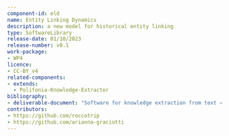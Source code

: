 ```yaml
---
component-id: eld
name: Entity Linking Dynamics
description: a new model for historical entity linking
type: SoftwareLibrary
release-date: 01/10/2023
release-number: v0.1
work-package: 
- WP4
licence:
- CC-BY_v4
related-components:
- extends:
  - Polifonia-Knowledge-Extractor
bibliography:
- deliverable-document: "Software for knowledge extraction from text – context – 2nd version"
contributors:
- https://github.com/roccotrip
- https://github.com/arianna-graciotti
---
```

